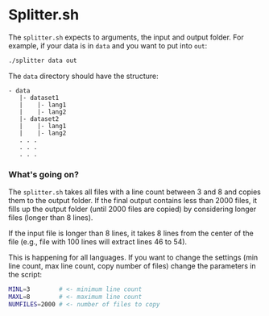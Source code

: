 # Splitter.sh
The `splitter.sh` expects to arguments, the input and output folder.
For example, if your data is in `data` and you want to put into `out`:
```sh
./splitter data out
```

The `data` directory should have the structure:
```
- data
   |- dataset1
   |    |- lang1
   |    |- lang2
   |- dataset2
   |    |- lang1
   |    |- lang2
   . . .
   . . .
   . . .
```

### What's going on?
The `splitter.sh` takes all files with a line count between 3 and 8 and copies
them to the output folder. If the final output contains less than 2000 files, it
fills up the output folder (until 2000 files are copied) by considering longer
files (longer than 8 lines).

If the input file is longer than 8 lines, it takes 8 lines from the center of
the file (e.g., file with 100 lines will extract lines 46 to 54).

This is happening for all languages. If you want to change the settings (min
  line count, max line count, copy number of files) change the parameters
  in the script:
```sh
MINL=3        # <- minimum line count
MAXL=8        # <- maximum line count
NUMFILES=2000 # <- number of files to copy
```
